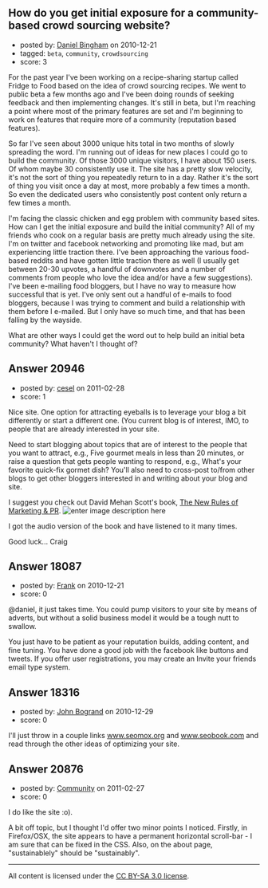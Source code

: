 ## How do you get initial exposure for a community-based crowd sourcing website?

- posted by: [Daniel Bingham](https://stackexchange.com/users/-1/1463-daniel-bingham) on 2010-12-21
- tagged: `beta`, `community`, `crowdsourcing`
- score: 3

For the past year I've been working on a recipe-sharing startup called Fridge to Food based on the idea of crowd sourcing recipes.  We went to public beta a few months ago and I've been doing rounds of seeking feedback and then implementing changes.  It's still in beta, but I'm reaching a point where most of the primary features are set and I'm beginning to work on features that require more of a community (reputation based features). 

So far I've seen about 3000 unique hits total in two months of slowly spreading the word.  I'm running out of ideas for new places I could go to build the community.  Of those 3000 unique visitors, I have about 150 users.  Of whom maybe 30 consistently use it.  The site has a pretty slow velocity, it's not the sort of thing you repeatedly return to in a day.  Rather it's the sort of thing you visit once a day at most, more probably a few times a month.  So even the dedicated users who consistently post content only return a few times a month.    

I'm facing the classic chicken and egg problem with community based sites.  How can I get the initial exposure and build the initial community?  All of my friends who cook on a regular basis are pretty much already using the site.  I'm on twitter and facebook networking and promoting like mad, but am experiencing little traction there.  I've been approaching the various food-based reddits and have gotten little traction there as well (I usually get between 20-30 upvotes, a handful of downvotes and a number of comments from people who love the idea and/or have a few suggestions).  I've been e-mailing food bloggers, but I have no way to measure how successful that is yet.  I've only sent out a handful of e-mails to food bloggers, because I was trying to comment and build a relationship with them before I e-mailed.  But I only have so much time, and that has been falling by the wayside. 

What are other ways I could get the word out to help build an initial beta community?  What haven't I thought of?




## Answer 20946

- posted by: [cesel](https://stackexchange.com/users/-1/5534-cesel) on 2011-02-28
- score: 1

<p>Nice site.  One option for attracting eyeballs is to leverage your blog a bit differently or start a different one.  (You current blog is of interest, IMO, to people that are already interested in your site.</p>

<p>Need to start blogging about topics that are of interest to the people that you want to attract, e.g., Five gourmet meals in less than 20 minutes, or raise a question that gets people wanting to respond, e.g., What's your favorite quick-fix gormet dish?  You'll also need to cross-post to/from other blogs to get other bloggers interested in and writing about your blog and site.</p>

<p>I suggest you check out David Mehan Scott's book, <a href="http://www.davidmeermanscott.com/books.htm" rel="nofollow">The New Rules of Marketing &amp; PR</a>.
<img src="http://i.stack.imgur.com/p4Yns.jpg" alt="enter image description here"></p>

<p>I got the audio version of the book and have listened to it many times.</p>

<p>Good luck... Craig</p>



## Answer 18087

- posted by: [Frank](https://stackexchange.com/users/-1/4858-frank) on 2010-12-21
- score: 0

@daniel, it just takes time.  You could pump visitors to your site by means of adverts, but without a solid business model it would be a tough nutt to swallow. 

You just have to be patient as your reputation builds, adding content, and fine tuning.  You have done a good job with the facebook like buttons and tweets.  If you offer user registrations, you may create an Invite your friends email type system.




## Answer 18316

- posted by: [John Bogrand](https://stackexchange.com/users/-1/3577-john-bogrand) on 2010-12-29
- score: 0

<p>I'll just throw in a couple links <a href="http://www.seomox.org" rel="nofollow">www.seomox.org</a> and <a href="http://www.seobook.com" rel="nofollow">www.seobook.com</a> and read through the other ideas of optimizing your site.  </p>



## Answer 20876

- posted by: [Community](https://stackexchange.com/users/-1/-1-community) on 2011-02-27
- score: 0

I do like the site :o).

A bit off topic, but I thought I'd offer two minor points I noticed. Firstly, in Firefox/OSX, the site appears to have a permanent horizontal scroll-bar - I am sure that can be fixed in the CSS. Also, on the about page, "sustainablely" should be "sustainably".



---

All content is licensed under the [CC BY-SA 3.0 license](https://creativecommons.org/licenses/by-sa/3.0/).

